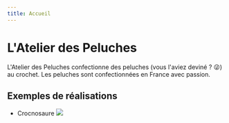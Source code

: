 ```yaml
---
title: Accueil
---
```

# L'Atelier des Peluches

L'Atelier des Peluches confectionne des peluches (vous l'aviez deviné ? 😜) au crochet.
Les peluches sont confectionnées en France avec passion.

## Exemples de réalisations

- Crocnosaure
![](https://i.etsystatic.com/38684753/r/il/cee38e/4365478411/il_794xN.4365478411_9ets.jpg)